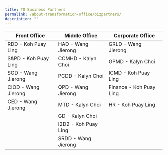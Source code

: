 ```yaml
---
title: TO Business Partners
permalink: /about-transformation-office/bizpartners/
description: ""
---
```



| Front Office | Middle Office | Corporate Office |
| -------- | -------- | -------- |
| RDD - Koh Puay Ling   | HAD - Wang Jierong     | GRLD - Wang Jierong   |
| S&PD - Koh Puay Ling | CCMHD - Kalyn Choi | GPMD - Kalyn Choi |
| SGD - Wang Jierong     | PCDD - Kalyn Choi     | ICMD - Koh Puay Ling     |
| CIOD - Wang Jierong     | QPD - Wang Jierong     | Finance - Koh Puay Ling    |
| CED - Wang Jierong     | MTD - Kalyn Choi     |   HR - Koh Puay Ling   |
|  | GD - Kalyn Choi     |      |
|  |  I2D2 - Koh Puay Ling   |     |
|  |  SRDD - Wang Jierong   |     |